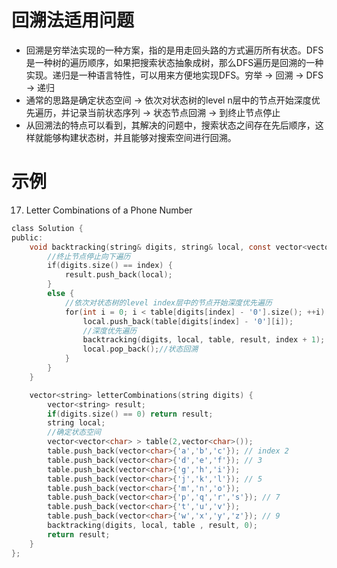 # 回溯法适用问题

* 回溯是穷举法实现的一种方案，指的是用走回头路的方式遍历所有状态。DFS是一种树的遍历顺序，如果把搜索状态抽象成树，那么DFS遍历是回溯的一种实现。递归是一种语言特性，可以用来方便地实现DFS。穷举 → 回溯 → DFS → 递归
* 通常的思路是确定状态空间 -> 依次对状态树的level n层中的节点开始深度优先遍历，并记录当前状态序列 -> 状态节点回溯 -> 到终止节点停止
* 从回溯法的特点可以看到，其解决的问题中，搜索状态之间存在先后顺序，这样就能够构建状态树，并且能够对搜索空间进行回溯。



# 示例
17. Letter Combinations of a Phone Number



```c
class Solution {
public:
    void backtracking(string& digits, string& local, const vector<vector<char> >& table, vector<string>& result, int index) {
        //终止节点停止向下遍历
        if(digits.size() == index) { 
            result.push_back(local);
        }
        else {
            //依次对状态树的level index层中的节点开始深度优先遍历
            for(int i = 0; i < table[digits[index] - '0'].size(); ++i) {
                local.push_back(table[digits[index] - '0'][i]);
                //深度优先遍历
                backtracking(digits, local, table, result, index + 1); //这里不要用++index，会改变这个状态节点下index的值
                local.pop_back();//状态回溯
            }
        }
    }

    vector<string> letterCombinations(string digits) {
        vector<string> result;
        if(digits.size() == 0) return result;
        string local;
        //确定状态空间
        vector<vector<char> > table(2,vector<char>());
        table.push_back(vector<char>{'a','b','c'}); // index 2
        table.push_back(vector<char>{'d','e','f'}); // 3
        table.push_back(vector<char>{'g','h','i'});
        table.push_back(vector<char>{'j','k','l'}); // 5
        table.push_back(vector<char>{'m','n','o'});
        table.push_back(vector<char>{'p','q','r','s'}); // 7
        table.push_back(vector<char>{'t','u','v'});
        table.push_back(vector<char>{'w','x','y','z'}); // 9
        backtracking(digits, local, table , result, 0);
        return result;
    }
};
```

